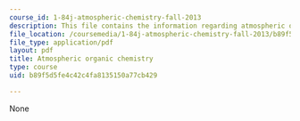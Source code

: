 ```yaml
---
course_id: 1-84j-atmospheric-chemistry-fall-2013
description: This file contains the information regarding atmospheric organic chemistry.
file_location: /coursemedia/1-84j-atmospheric-chemistry-fall-2013/b89f5d5fe4c42c4fa8135150a77cb429_MIT1_84JF13_Lec12_orgo.pdf
file_type: application/pdf
layout: pdf
title: Atmospheric organic chemistry
type: course
uid: b89f5d5fe4c42c4fa8135150a77cb429

---
```

None